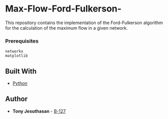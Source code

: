 # Max-Flow-Ford-Fulkerson-
This repository contains the implementation of the Ford-Fulkerson algorithm for the calculation of the maximum flow in a given network.

### Prerequisites

```
networkx                                       
matplotlib      
```

## Built With

* [Python](https://www.python.org/) 

## Author

* **Tony Jesuthasan** - [B-127](https://github.com/B-127)

